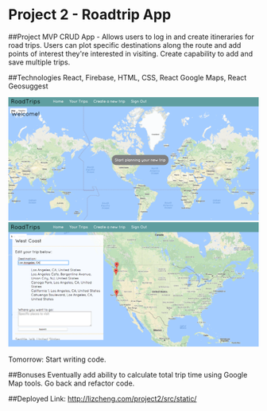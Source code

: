 # Project 2 - Roadtrip App

##Project MVP
CRUD App - Allows users to log in and create itineraries for road trips.  Users can plot specific destinations along the route and add points of interest they're interested in visiting. Create capability to add and save multiple trips.

##Technologies
React, Firebase, HTML, CSS, React Google Maps, React Geosuggest

![](RoadTripsHome.png)
![](CreateTrips.png)

Tomorrow: Start writing code.

##Bonuses
Eventually add ability to calculate total trip time using Google Map tools.
Go back and refactor code.


##Deployed Link:
http://lizcheng.com/project2/src/static/
